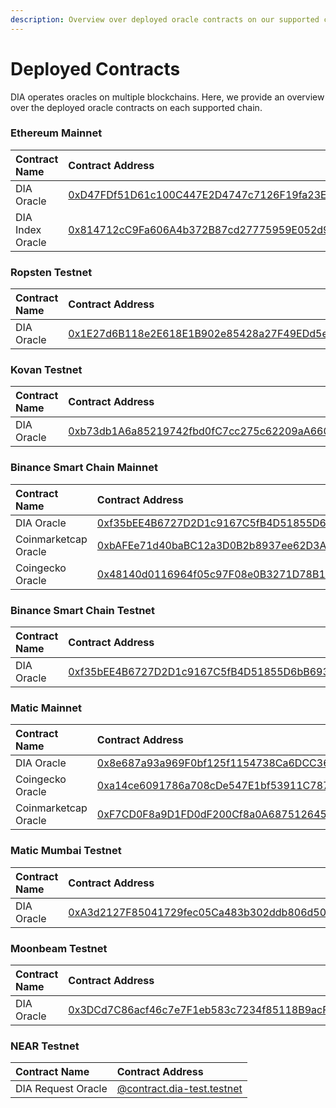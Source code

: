 ```yaml
---
description: Overview over deployed oracle contracts on our supported chains
---
```


# Deployed Contracts

DIA operates oracles on multiple blockchains. Here, we provide an overview over the deployed oracle contracts on each supported chain.

### Ethereum Mainnet

| Contract Name | Contract Address |
| :--- | :--- |
| DIA Oracle | [0xD47FDf51D61c100C447E2D4747c7126F19fa23Ef](https://etherscan.io/address/0xD47FDf51D61c100C447E2D4747c7126F19fa23Ef) |
| DIA Index Oracle | [0x814712cC9Fa606A4b372B87cd27775959E052d9a](https://etherscan.io/address/0x814712cc9fa606a4b372b87cd27775959e052d9a) |

### Ropsten Testnet

| Contract Name | Contract Address |
| :--- | :--- |
| DIA Oracle | [0x1E27d6B118e2E618E1B902e85428a27F49EDd5eC](https://ropsten.etherscan.io/address/0x1e27d6b118e2e618e1b902e85428a27f49edd5ec) |

### Kovan Testnet

| Contract Name | Contract Address |
| :--- | :--- |
| DIA Oracle | [0xb73db1A6a85219742fbd0fC7cc275c62209aA660](https://kovan.etherscan.io/address/0xb73db1A6a85219742fbd0fC7cc275c62209aA660) |

### Binance Smart Chain Mainnet

| Contract Name | Contract Address |
| :--- | :--- |
| DIA Oracle | [0xf35bEE4B6727D2D1c9167C5fB4D51855D6bB693c](https://bscscan.com/address/0xf35bee4b6727d2d1c9167c5fb4d51855d6bb693c) |
| Coinmarketcap Oracle | [0xbAFEe71d40baBC12a3D0B2b8937ee62D3A070835](https://bscscan.com/address/0xbafee71d40babc12a3d0b2b8937ee62d3a070835) |
| Coingecko Oracle | [0x48140d0116964f05c97F08e0B3271D78B12506d8](https://bscscan.com/address/0x48140d0116964f05c97f08e0b3271d78b12506d8) |

### Binance Smart Chain Testnet

| Contract Name | Contract Address |
| :--- | :--- |
| DIA Oracle | [0xf35bEE4B6727D2D1c9167C5fB4D51855D6bB693c](https://testnet.bscscan.com/address/0xf35bee4b6727d2d1c9167c5fb4d51855d6bb693c) |

### Matic Mainnet

| Contract Name | Contract Address |
| :--- | :--- |
| DIA Oracle | [0x8e687a93a969F0bf125f1154738Ca6DCC36Af57f](https://explorer-mainnet.maticvigil.com/address/0x8e687a93a969F0bf125f1154738Ca6DCC36Af57f) |
| Coingecko Oracle | [0xa14ce6091786a708cDe547E1bf53911C78777ede](https://explorer-mainnet.maticvigil.com/address/0xa14ce6091786a708cDe547E1bf53911C78777ede) |
| Coinmarketcap Oracle | [0xF7CD0F8a9D1FD0dF200Cf8a0A6875126457676B8](https://explorer-mainnet.maticvigil.com/address/0xF7CD0F8a9D1FD0dF200Cf8a0A6875126457676B8) |

### Matic Mumbai Testnet

| Contract Name | Contract Address |
| :--- | :--- |
| DIA Oracle | [0xA3d2127F85041729fec05Ca483b302ddb806d50a](https://explorer-mumbai.maticvigil.com/address/0xA3d2127F85041729fec05Ca483b302ddb806d50a) |

### Moonbeam Testnet

| Contract Name | Contract Address |
| :--- | :--- |
| DIA Oracle | [0x3DCd7C86acf46c7e7F1eb583c7234f85118B9acF](https://moonbase-blockscout.testnet.moonbeam.network/address/0x3DCd7C86acf46c7e7F1eb583c7234f85118B9acF) |

### NEAR Testnet

| Contract Name | Contract Address |
| :--- | :--- |
| DIA Request Oracle | [@contract.dia-test.testnet](https://explorer.testnet.near.org/accounts/contract.dia-test.testnet) |

